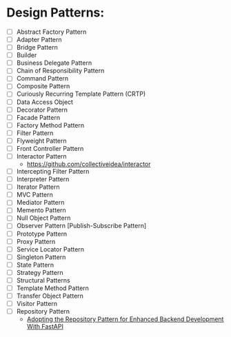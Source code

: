 # Design Patterns:

- [ ] Abstract Factory Pattern
- [ ] Adapter Pattern
- [ ] Bridge Pattern
- [ ] Builder
- [ ] Business Delegate Pattern
- [ ] Chain of Responsibility Pattern
- [ ] Command Pattern
- [ ] Composite Pattern
- [ ] Curiously Recurring Template Pattern (CRTP)
- [ ] Data Access Object
- [ ] Decorator Pattern
- [ ] Facade Pattern
- [ ] Factory Method Pattern
- [ ] Filter Pattern
- [ ] Flyweight Pattern
- [ ] Front Controller Pattern
- [ ] Interactor Pattern
    - https://github.com/collectiveidea/interactor
- [ ] Intercepting Filter Pattern
- [ ] Interpreter Pattern
- [ ] Iterator Pattern
- [ ] MVC Pattern
- [ ] Mediator Pattern
- [ ] Memento Pattern
- [ ] Null Object Pattern
- [ ] Observer Pattern [Publish-Subscribe Pattern]
- [ ] Prototype Pattern
- [ ] Proxy Pattern
- [ ] Service Locator Pattern
- [ ] Singleton Pattern
- [ ] State Pattern
- [ ] Strategy Pattern
- [ ] Structural Patterns
- [ ] Template Method Pattern
- [ ] Transfer Object Pattern
- [ ] Visitor Pattern
- [ ] Repository Pattern
    - [Adopting the Repository Pattern for Enhanced Backend Development With FastAPI](https://hackernoon.com/adopting-the-repository-pattern-for-enhanced-backend-development-with-fastapi)
